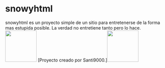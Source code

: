 # snowyhtml
snowyhtml es un proyecto simple de un sitio para entretenerse de la forma mas estupida posible.
La verdad no entretiene tanto pero lo hace.
<img src="https://santi99999.github.io/snowyhtml/penguin.gif" width="100" height="100"></img> [Proyecto creado por Santi9000.]<img src="https://santii.autocode.dev/misitioweb@dev/pinguino.png" width="100" height="100"></img>
